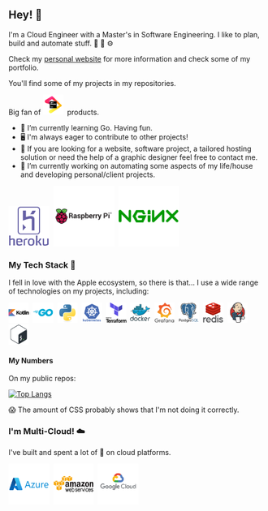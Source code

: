 ## Hey! 👋

I'm a Cloud Engineer with a Master's in Software Engineering.
I like to plan, build and automate stuff. 📝 🔨 ⚙️

Check my [personal website](https://www.joaoluna.com/) for more information and check some of my portfolio.

You'll find some of my projects in my repositories.

Big fan of <img src="https://github.com/devicons/devicon/blob/master/icons/jetbrains/jetbrains-original.svg" title="Jetbrains" alt="Jetbrains" width="40" height="40"/>&nbsp; products.

- 🌱 I’m currently learning Go. Having fun.
- 🖥️ I'm always eager to contribute to other projects!
- 🔨 If you are looking for a website, software project, a tailored hosting solution or need the help of a graphic designer feel free to contact me.
- 🔭 I’m currently working on automating some aspects of my life/house and developing personal/client projects.

<img src="https://github.com/devicons/devicon/blob/master/icons/heroku/heroku-original-wordmark.svg" title="Heroku" alt="Heroku" width="80" height="80"/>&nbsp;
<img src="https://github.com/devicons/devicon/blob/master/icons/raspberrypi/raspberrypi-original-wordmark.svg" title="Raspberry Pi" alt="Raspberry Pi" width="120" height="120"/>&nbsp;
<img src="https://github.com/devicons/devicon/blob/master/icons/nginx/nginx-original.svg" title="nginx" alt="nginx" width="120" height="120"/>&nbsp;

### My Tech Stack 🤖

I fell in love with the Apple ecosystem, so there is that...
I use a wide range of technologies on my projects, including:

<div>
  <img src="https://github.com/devicons/devicon/blob/master/icons/kotlin/kotlin-original-wordmark.svg" title="Kotlin" alt="Kotlin" width="40" height="40"/>&nbsp;
  <img src="https://github.com/devicons/devicon/blob/master/icons/go/go-original-wordmark.svg" title="Go" alt="Go" width="40" height="40"/>&nbsp;
  <img src="https://github.com/devicons/devicon/blob/master/icons/python/python-original.svg" title="Python" alt="Python" width="40" height="40"/>&nbsp;
  <img src="https://github.com/devicons/devicon/blob/master/icons/kubernetes/kubernetes-plain-wordmark.svg" title="Kubernetes" alt="Kubernetes" width="40" height="40"/>&nbsp;
  <img src="https://github.com/devicons/devicon/blob/master/icons/terraform/terraform-original-wordmark.svg" title="Terraform" alt="Terraform" width="40" height="40"/>&nbsp;
  <img src="https://github.com/devicons/devicon/blob/master/icons/docker/docker-original-wordmark.svg" title="Docker" alt="Docker" width="40" height="40"/>&nbsp;
  <img src="https://github.com/devicons/devicon/blob/master/icons/grafana/grafana-original-wordmark.svg" title="Grafana" alt="Grafana" width="40" height="40"/>&nbsp;
  <img src="https://github.com/devicons/devicon/blob/master/icons/postgresql/postgresql-original-wordmark.svg" title="Postgresql" alt="Postgresql" width="40" height="40"/>&nbsp;
  <img src="https://github.com/devicons/devicon/blob/master/icons/redis/redis-original-wordmark.svg" title="Redis" alt="Redis" width="40" height="40"/>&nbsp;
  <img src="https://github.com/devicons/devicon/blob/master/icons/jenkins/jenkins-original.svg" title="Jenkins" alt="Jenkins" width="40" height="40"/>&nbsp;
  <img src="https://github.com/devicons/devicon/blob/master/icons/bash/bash-original.svg" title="Bash" alt="Bash" width="40" height="40"/>&nbsp;
</div>

#### My Numbers

On my public repos:

[![Top Langs](https://github-readme-stats.vercel.app/api/top-langs/?username=joao-luna-98&layout=compact&theme=vision-friendly-dark)](https://github.com/anuraghazra/github-readme-stats)

😱 The amount of CSS probably shows that I'm not doing it correctly.

### I'm Multi-Cloud! ☁️

I've built and spent a lot of 💸 on cloud platforms. 

<div>
  <img src="https://github.com/devicons/devicon/blob/master/icons/azure/azure-original-wordmark.svg" title="Azure" alt="Azure" width="80" height="80"/>&nbsp;
  <img src="https://github.com/devicons/devicon/blob/master/icons/amazonwebservices/amazonwebservices-original-wordmark.svg" title="AWS" alt="AWS" width="80" height="80"/>&nbsp;
  <img src="https://github.com/devicons/devicon/blob/master/icons/googlecloud/googlecloud-original-wordmark.svg" title="GCP" alt="GCP" width="80" height="80"/>&nbsp;
</div>

<!--
**joao-luna-98/joao-luna-98** is a ✨ _special_ ✨ repository because its `README.md` (this file) appears on your GitHub profile.

Here are some ideas to get you started:

- 🔭 I’m currently working on ...
- 🌱 I’m currently learning ...
- 👯 I’m looking to collaborate on ...
- 🤔 I’m looking for help with ...
- 💬 Ask me about ...
- 📫 How to reach me: ...
- 😄 Pronouns: ...
- ⚡ Fun fact: ...
-->
